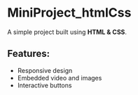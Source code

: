 # MiniProject_htmlCss

A simple project built using **HTML & CSS**.

## Features:
- Responsive design
- Embedded video and images
- Interactive buttons
